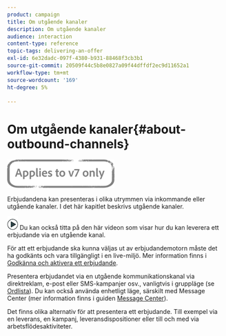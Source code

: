 ```yaml
---
product: campaign
title: Om utgående kanaler
description: Om utgående kanaler
audience: interaction
content-type: reference
topic-tags: delivering-an-offer
exl-id: 6e32dadc-097f-4380-b931-88468f3cb3b1
source-git-commit: 20509f44c5b8e0827a09f44dffdf2ec9d11652a1
workflow-type: tm+mt
source-wordcount: '169'
ht-degree: 5%

---
```


# Om utgående kanaler{#about-outbound-channels}

![](../../assets/v7-only.svg)

Erbjudandena kan presenteras i olika utrymmen via inkommande eller utgående kanaler. I det här kapitlet beskrivs utgående kanaler.

![](assets/do-not-localize/how-to-video.png) Du kan också titta på den här  [](https://helpx.adobe.com/campaign/classic/how-to/deliver-an-offer-on-outbound-channel-in-acv6.html?playlist=/ccx/v1/collection/product/campaign/classic/segment/digital-marketers/explevel/intermediate/applaunch/get-started/collection.ccx.js&amp;ref=helpx.adobe.com) videon som visar hur du kan leverera ett erbjudande via en utgående kanal.

För att ett erbjudande ska kunna väljas ut av erbjudandemotorn måste det ha godkänts och vara tillgängligt i en live-miljö. Mer information finns i [Godkänna och aktivera ett erbjudande](../../interaction/using/approving-and-activating-an-offer.md).

Presentera erbjudandet via en utgående kommunikationskanal via direktreklam, e-post eller SMS-kampanjer osv., vanligtvis i gruppläge (se [Ordlista](../../interaction/using/glossary.md)). Du kan också använda enhetligt läge, särskilt med Message Center (mer information finns i guiden [Message Center](../../message-center/using/about-transactional-messaging.md)).

Det finns olika alternativ för att presentera ett erbjudande. Till exempel via en leverans, en kampanj, leveransdispositioner eller till och med via arbetsflödesaktiviteter.
